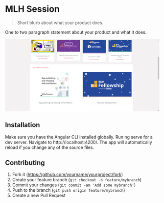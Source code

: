 # MLH Session
> Short blurb about what your product does.



One to two paragraph statement about your product and what it does.

![](img/screen-shot.png)

## Installation

Make sure you have the Angular CLI installed globally.
Run ng serve for a dev server. Navigate to http://localhost:4200/. The app will automatically reload if you change any of the source files.



## Contributing

1. Fork it (<https://github.com/yourname/yourproject/fork>)
2. Create your feature branch (`git checkout -b feature/mybranch`)
3. Commit your changes (`git commit -am 'Add some mybranch'`)
4. Push to the branch (`git push origin feature/mybranch`)
5. Create a new Pull Request

<!-- Markdown link & img dfn's -->
[npm-image]: https://img.shields.io/npm/v/datadog-metrics.svg?style=flat-square
[npm-url]: https://npmjs.org/package/datadog-metrics
[npm-downloads]: https://img.shields.io/npm/dm/datadog-metrics.svg?style=flat-square
[travis-image]: https://img.shields.io/travis/dbader/node-datadog-metrics/master.svg?style=flat-square
[travis-url]: https://travis-ci.org/dbader/node-datadog-metrics
[wiki]: https://github.com/yourname/yourproject/wiki
